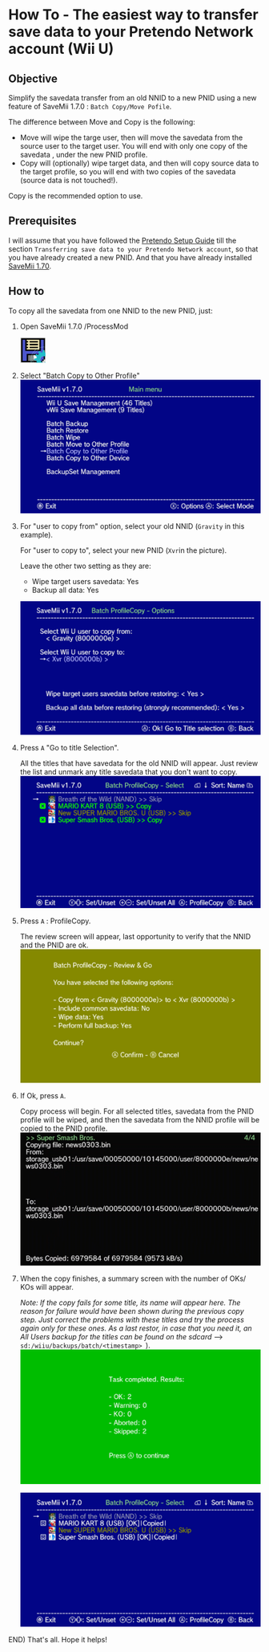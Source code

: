 #  How To - The easiest way to transfer save data to your Pretendo Network account (Wii U)

## Objective

Simplify the savedata transfer from an old NNID to a new PNID using a new feature of SaveMii 1.7.0 : `Batch Copy/Move Pofile`.

The difference between Move and Copy is the following:
* Move will wipe the targe user, then will move the savedata from the source user to the target user. You will end with only one copy of the savedata , under the new PNID profile.
* Copy will (optionally) wipe target data, and then will copy source data to the target profile, so you will end with two copies of the savedata (source data is not touched!).

Copy is the recommended option to use.

## Prerequisites
I will assume that you have followed the [Pretendo Setup Guide](https://pretendo.network/docs/install/wiiu) till the section  `Transferring save data to your Pretendo Network account`, so that you have already created a new PNID. And that you have already installed [SaveMii 1.70](https://github.com/w3irDv/savemii/releases/tag/1.7.0).

## How to
To copy all the savedata from one NNID to the new PNID, just:

1) Open SaveMii 1.7.0 /ProcessMod

   <img src="images/1.png" width="50">

2) Select "Batch Copy to Other Profile"
  ![](images/2.png)

3) For "user to copy from" option, select your old NNID (`Gravity` in this example).

   For "user to copy to", select your new PNID (`Xvr`in the picture).

   Leave the other two setting as they are:

   * Wipe target users savedata: Yes
   * Backup all data: Yes

   ![](images/3.png)

4) Press `A`  "Go to title Selection".

   All the titles that have savedata for the old NNID will appear. Just review the list and unmark any title savedata that you don't want to copy.
   ![](images/4.png)

5) Press `A` : ProfileCopy.

   The review screen will appear, last opportunity to verify that the NNID and the PNID are ok.
   ![](images/5.png)

6) If Ok, press `A`.

   Copy process will begin. For all selected titles, savedata from the PNID profile will be wiped, and then the savedata from the NNID profile will be copied to the PNID profile.
   ![](images/6.png)

7) When the copy finishes, a summary screen with the number of OKs/ KOs will appear.

   *Note: If the copy fails for some title, its name will appear here. The reason for failure would have been shown during the previous copy step. Just correct the problems with these titles and try the process again only for these ones. As a last restor, in case that you need it, an All Users backup  for the titles can be found on the sdcard* --> `sd:/wiiu/backups/batch/<timestamp> `).
   ![](images/7.1.png)

   ![](images/7.2.png)

END) That's all. Hope it helps!

